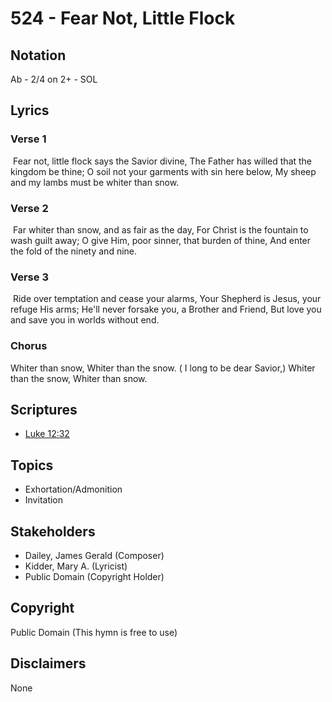 # 524 - Fear Not, Little Flock

## Notation

Ab - 2/4 on 2+ - SOL

## Lyrics

### Verse 1

 Fear not, little flock says  the Savior divine, The Father has willed that the kingdom be thine; O soil not your garments with sin here below, My sheep  and my lambs must be whiter than snow. 

### Verse 2

 Far whiter than snow, and as fair as the day, For Christ is the fountain to wash guilt away; O give Him, poor sinner, that burden of thine, And enter the fold of the ninety and nine.

### Verse 3

 Ride over temptation and cease your alarms, Your Shepherd is Jesus, your refuge His arms; He'll never forsake you, a Brother and Friend, But love you and save you in worlds without end. 

### Chorus

Whiter than snow, Whiter than the snow. ( I long to be dear Savior,) Whiter than the snow, Whiter than snow. 


## Scriptures

- [Luke 12:32](https://www.biblegateway.com/passage/?search=Luke%2012%3A32)

## Topics

- Exhortation/Admonition
- Invitation

## Stakeholders

- Dailey, James Gerald (Composer)
- Kidder, Mary A. (Lyricist)
- Public Domain (Copyright Holder)

## Copyright

Public Domain
(This hymn is free to use)

## Disclaimers

None

